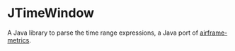 # JTimeWindow

A Java library to parse the time range expressions, a Java port of [airframe-metrics](https://github.com/wvlet/airframe/tree/master/airframe-metrics).
